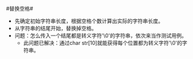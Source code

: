 #替换空格#

*   先确定初始字符串长度，根据空格个数计算出实际的字符串长度。
*   从字符串的结尾开始，替换掉空格。
*   问题：怎么传入一个结尾都是转义字符'\0'的字符串，依次来当作测试用例。
    -   此问题已解决：通过char str[10]就能获得每个位置都为转义字符'\0'的字符串。